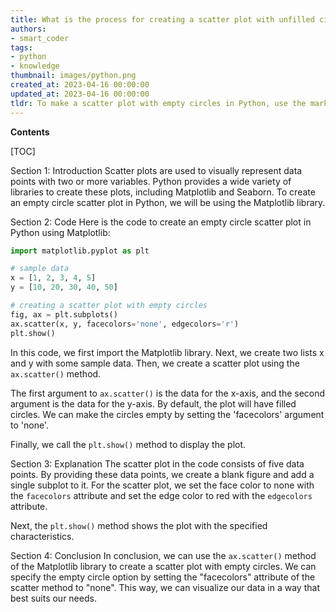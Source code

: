```yaml
---
title: What is the process for creating a scatter plot with unfilled circles using python?
authors:
- smart_coder
tags:
- python
- knowledge
thumbnail: images/python.png
created_at: 2023-04-16 00:00:00
updated_at: 2023-04-16 00:00:00
tldr: To make a scatter plot with empty circles in Python, use the marker parameter in the scatter function and set it to `o`.
---
```


**Contents**

[TOC]

Section 1: Introduction
Scatter plots are used to visually represent data points with two or more variables. Python provides a wide variety of libraries to create these plots, including Matplotlib and Seaborn. To create an empty circle scatter plot in Python, we will be using the Matplotlib library.

Section 2: Code
Here is the code to create an empty circle scatter plot in Python using Matplotlib:

```python
import matplotlib.pyplot as plt

# sample data
x = [1, 2, 3, 4, 5]
y = [10, 20, 30, 40, 50]

# creating a scatter plot with empty circles
fig, ax = plt.subplots()
ax.scatter(x, y, facecolors='none', edgecolors='r')
plt.show()
```

In this code, we first import the Matplotlib library. Next, we create two lists x and y with some sample data. Then, we create a scatter plot using the `ax.scatter()` method. 

The first argument to `ax.scatter()` is the data for the x-axis, and the second argument is the data for the y-axis. By default, the plot will have filled circles. We can make the circles empty by setting the 'facecolors' argument to 'none'.

Finally, we call the `plt.show()` method to display the plot.

Section 3: Explanation
The scatter plot in the code consists of five data points. By providing these data points, we create a blank figure and add a single subplot to it. For the scatter plot, we set the face color to none with the `facecolors` attribute and set the edge color to red with the `edgecolors` attribute.

Next, the `plt.show()` method shows the plot with the specified characteristics.

Section 4: Conclusion
In conclusion, we can use the `ax.scatter()` method of the Matplotlib library to create a scatter plot with empty circles. We can specify the empty circle option by setting the "facecolors" attribute of the scatter method to "none". This way, we can visualize our data in a way that best suits our needs.
